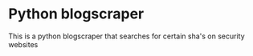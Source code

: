# Python blogscraper
This is a python blogscraper that searches for certain sha's on security websites
